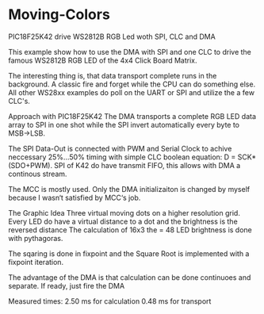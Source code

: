 # Moving-Colors
PIC18F25K42 drive WS2812B RGB Led woth SPI, CLC and DMA

This example show how to use the DMA with SPI and one CLC to drive the famous WS2812B RGB LED of the 4x4 Click Board Matrix.

The interesting thing is, that data transport complete runs in the background. A classic fire and forget while the CPU can do something else.
All other WS28xx examples do poll on the UART or SPI and utilize the a few CLC's. 
 
Approach with PIC18F25K42
The DMA transports a complete RGB LED data array to SPI in one shot while the SPI invert automatically every byte to MSB->LSB.

The SPI Data-Out is connected with PWM and Serial Clock to achive neccessary 25%...50% timing with simple CLC boolean equation: D = SCK*(SDO+PWM).
SPI of K42 do have transmit FIFO, this allows with DMA a continous stream.

The MCC is mostly used. Only the DMA initializaiton is changed by myself because I wasn‘t satisfied by MCC‘s job.

The Graphic Idea 
Three virtual moving dots on a higher resolution grid. Every LED do have a virtual distance to a dot and the brightness is the reversed distance
The calculation of 16x3 the = 48 LED brightness is done with pythagoras.

The sqaring is done in fixpoint and the Square Root is implemented with a fixpoint iteration.

The advantage of the DMA is that calculation can be done continuoes and separate. If ready, just fire the DMA

Measured times:
2.50 ms for calculation
0.48 ms for transport

